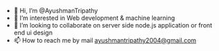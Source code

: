 - 👋 Hi, I’m @AyushmanTripathy
- 👀 I’m interested in Web development & machine learning
- 💞️ I’m looking to collaborate on server side node.js application or front end ui design 
- 📫 How to reach me by mail ayushmantripathy2004@gmail.com

<!---
AyushmanTripathy/AyushmanTripathy is a ✨ special ✨ repository because its `README.md` (this file) appears on your GitHub profile.
You can click the Preview link to take a look at your changes.
--->
